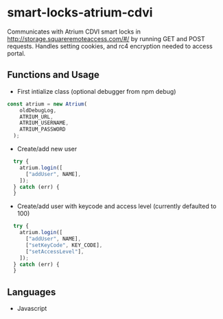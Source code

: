 # smart-locks-atrium-cdvi
Communicates with Atrium CDVI smart locks in http://storage.squareremoteaccess.com/#/ by running GET and POST requests. Handles setting cookies, and rc4 encryption needed to access portal.

## Functions and Usage
- First intialize class (optional debugger from npm debug)
```javascript
const atrium = new Atrium(
    oldDebugLog,
    ATRIUM_URL,
    ATRIUM_USERNAME,
    ATRIUM_PASSWORD
  );
```
- Create/add new user 
```javascript
  try {
    atrium.login([
      ["addUser", NAME],
    ]);
  } catch (err) {
  }
```
- Create/add user with keycode and access level (currently defaulted to  100)
```javascript
  try {
    atrium.login([
      ["addUser", NAME],
      ["setKeyCode", KEY_CODE],
      ["setAccessLevel"],
    ]);
  } catch (err) {
  }
```
## Languages
- Javascript

